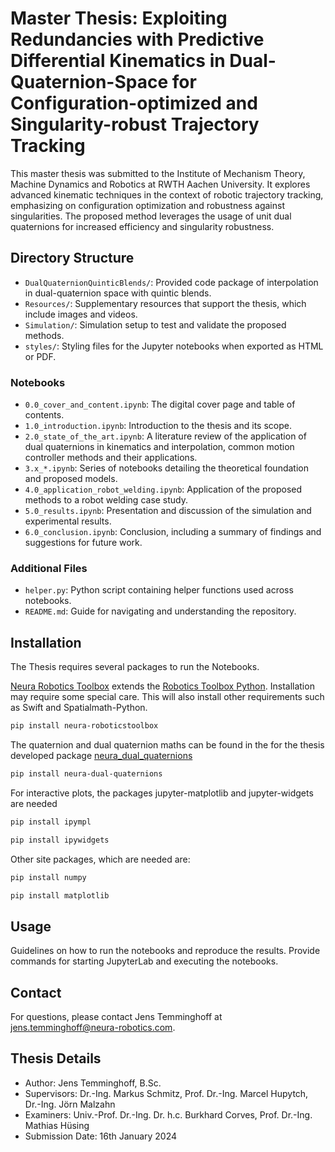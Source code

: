 
# Master Thesis: Exploiting Redundancies with Predictive Differential Kinematics in Dual-Quaternion-Space for Configuration-optimized and Singularity-robust Trajectory Tracking

This master thesis was submitted to the Institute of Mechanism Theory, Machine Dynamics and Robotics at RWTH Aachen University. It explores advanced kinematic techniques in the context of robotic trajectory tracking, emphasizing on configuration optimization and robustness against singularities. The proposed method leverages the usage of unit dual quaternions for increased efficiency and singularity robustness.

## Directory Structure

- `DualQuaternionQuinticBlends/`: Provided code package of interpolation in dual-quaternion space with quintic blends.
- `Resources/`: Supplementary resources that support the thesis, which include images and videos.
- `Simulation/`: Simulation setup to test and validate the proposed methods.
- `styles/`: Styling files for the Jupyter notebooks when exported as HTML or PDF.

### Notebooks

- `0.0_cover_and_content.ipynb`: The digital cover page and table of contents.
- `1.0_introduction.ipynb`: Introduction to the thesis and its scope.
- `2.0_state_of_the_art.ipynb`: A literature review of the application of dual quaternions in kinematics and interpolation, common motion controller methods and their applications.
- `3.x_*.ipynb`: Series of notebooks detailing the theoretical foundation and proposed models.
- `4.0_application_robot_welding.ipynb`: Application of the proposed methods to a robot welding case study.
- `5.0_results.ipynb`: Presentation and discussion of the simulation and experimental results.
- `6.0_conclusion.ipynb`: Conclusion, including a summary of findings and suggestions for future work.

### Additional Files

- `helper.py`: Python script containing helper functions used across notebooks.
- `README.md`: Guide for navigating and understanding the repository.

## Installation

The Thesis requires several packages to run the Notebooks.

[Neura Robotics Toolbox](https://github.com/JTem/neura_robotics_toolbox) extends the [Robotics Toolbox Python](https://github.com/petercorke/robotics-toolbox-python). Installation may require some special care.
This will also install other requirements such as Swift and Spatialmath-Python.

```bash
pip install neura-roboticstoolbox
```

The quaternion and dual quaternion maths can be found in the for the thesis developed package [neura_dual_quaternions](https://github.com/JTem/neura_dual_quaternions)

```bash
pip install neura-dual-quaternions
```

For interactive plots, the packages jupyter-matplotlib and jupyter-widgets are needed

```bash
pip install ipympl
```

```bash
pip install ipywidgets
```

Other site packages, which are needed are:

```bash
pip install numpy
```

```bash
pip install matplotlib
```

## Usage

Guidelines on how to run the notebooks and reproduce the results. Provide commands for starting JupyterLab and executing the notebooks.

## Contact

For questions, please contact Jens Temminghoff at jens.temminghoff@neura-robotics.com.

## Thesis Details

- Author: Jens Temminghoff, B.Sc.
- Supervisors: Dr.-Ing. Markus Schmitz, Prof. Dr.-Ing. Marcel Hupytch, Dr.-Ing. Jörn Malzahn
- Examiners: Univ.-Prof. Dr.-Ing. Dr. h.c. Burkhard Corves, Prof. Dr.-Ing. Mathias Hüsing
- Submission Date: 16th January 2024
